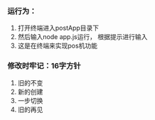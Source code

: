 
### 运行为：
1. 打开终端进入postApp目录下
2. 然后输入node app.js运行， 根据提示进行输入
3. 这是在终端来实现pos机功能

### 修改时牢记：16字方针
1. 旧的不变
2. 新的创建
3. 一步切换
4. 旧的再见
